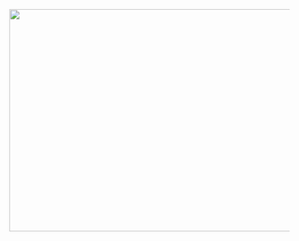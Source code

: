 
<!--![tyrell-wellick-mr-robot](https://github.com/sudo-joao-carvalho/sudo-joao-carvalho/assets/73914719/0e3f6e0d-f107-4def-8cb4-ce35960cb7ee)-->
<img src="https://media1.tenor.com/m/c453dlqOPlYAAAAC/tyrell-wellick-mr-robot.gif" width="1000" height="400"/>


<!--
**sudo-joao-carvalho/sudo-joao-carvalho** is a ✨ _special_ ✨ repository because its `README.md` (this file) appears on your GitHub profile.

Here are some ideas to get you started:

- 🔭 I’m currently working on ...
- 🌱 I’m currently learning ...
- 👯 I’m looking to collaborate on ...
- 🤔 I’m looking for help with ...
- 💬 Ask me about ...
- 📫 How to reach me: ...
- 😄 Pronouns: ...
- ⚡ Fun fact: ...
-->
